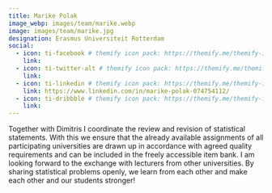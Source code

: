 ```yaml
---
title: Marike Polak
image_webp: images/team/marike.webp
image: images/team/marike.jpg
designation: Erasmus Universiteit Rotterdam
social:
  - icon: ti-facebook # themify icon pack: https://themify.me/themify-icons
    link:
  - icon: ti-twitter-alt # themify icon pack: https://themify.me/themify-icons
    link:
  - icon: ti-linkedin # themify icon pack: https://themify.me/themify-icons
    link: https://www.linkedin.com/in/marike-polak-074754112/
  - icon: ti-dribbble # themify icon pack: https://themify.me/themify-icons
    link:
---
```


Together with Dimitris I coordinate the review and revision of statistical statements. With this we ensure that the already available assignments of all participating universities are drawn up in accordance with agreed quality requirements and can be included in the freely accessible item bank. I am looking forward to the exchange with lecturers from other universities. By sharing statistical problems openly, we learn from each other and make each other and our students stronger! 
